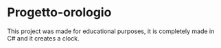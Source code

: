 # Progetto-orologio
This project was made for educational purposes, it is completely made in C# and it creates a clock.
